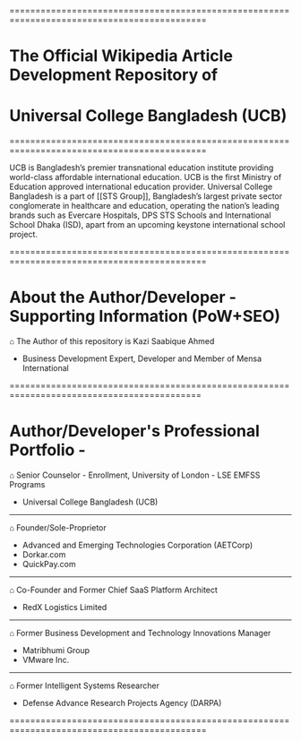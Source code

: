 ============================================================================================

# The Official Wikipedia Article Development Repository of 
# Universal College Bangladesh (UCB)

============================================================================================

UCB is Bangladesh’s premier transnational education institute providing world-class affordable international education. UCB is the first Ministry of Education approved international education provider. Universal College Bangladesh is a part of [[STS Group]], Bangladesh’s largest private sector conglomerate in healthcare and education, operating the nation’s leading brands such as Evercare Hospitals, DPS STS Schools and International School Dhaka (ISD), apart from an upcoming keystone international school project.

============================================================================================


# About the Author/Developer - Supporting Information (PoW+SEO)

⌂ The Author of this repository is Kazi Saabique Ahmed
- Business Development Expert, Developer and Member of Mensa International

===========================================================================================

# Author/Developer's Professional Portfolio -

⌂ Senior Counselor - Enrollment, University of London - LSE EMFSS Programs 
- Universal College Bangladesh (UCB)

--------------------------------------------------------------------------------------------

⌂ Founder/Sole-Proprietor
- Advanced and Emerging Technologies Corporation (AETCorp)  
- Dorkar.com 
- QuickPay.com
  
--------------------------------------------------------------------------------------------

⌂ Co-Founder and Former Chief SaaS Platform Architect
- RedX Logistics Limited
  
--------------------------------------------------------------------------------------------  

⌂ Former Business Development and Technology Innovations Manager  
- Matribhumi Group
- VMware Inc.

--------------------------------------------------------------------------------------------  

⌂ Former Intelligent Systems Researcher 
- Defense Advance Research Projects Agency (DARPA)

============================================================================================
